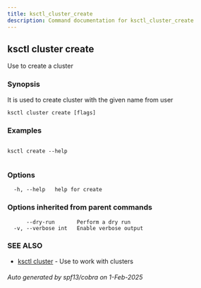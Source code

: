 ```yaml
---
title: ksctl_cluster_create
description: Command documentation for ksctl_cluster_create
---
```


## ksctl cluster create

Use to create a cluster

### Synopsis

It is used to create cluster with the given name from user

```
ksctl cluster create [flags]
```

### Examples

```

ksctl create --help
		
```

### Options

```
  -h, --help   help for create
```

### Options inherited from parent commands

```
      --dry-run       Perform a dry run
  -v, --verbose int   Enable verbose output
```

### SEE ALSO

* [ksctl cluster](ksctl_cluster.md)	 - Use to work with clusters

###### Auto generated by spf13/cobra on 1-Feb-2025
